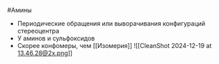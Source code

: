 #Амины
- Периодические обращения или выворачивания конфигураций стереоцентра
- У аминов и сульфоксидов 
- Скорее конфомеры, чем [[Изомерия]]
![[CleanShot 2024-12-19 at 13.46.28@2x.png]]